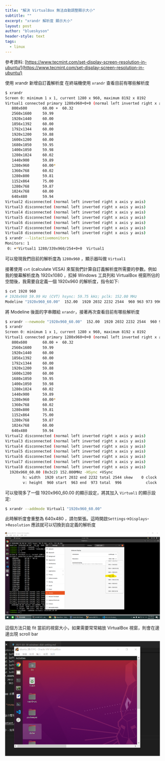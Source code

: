 ```yaml
---
title: "解決 VirtualBox 無法自動調整顯示大小"
subtitle: ""
excerpt: "xrandr 解析度 顯示大小"
layout: post
author: "blueskyson"
header-style: text
tags:
  - linux
---
```


參考資料: [https://www.tecmint.com/set-display-screen-resolution-in-ubuntu/](https://www.tecmint.com/set-display-screen-resolution-in-ubuntu/)

使用 xrandr 新增自訂義解析度
在終端機使用 `xrandr` 查看目前有哪些解析度

```bash
$ xrandr
Screen 0: minimum 1 x 1, current 1280 x 960, maximum 8192 x 8192
Virtual1 connected primary 1280x960+0+0 (normal left inverted right x axis y axis) 0mm x 0mm
   800x600       60.00 +  60.32  
   2560x1600     59.99  
   1920x1440     60.00  
   1856x1392     60.00  
   1792x1344     60.00  
   1920x1200     59.88  
   1600x1200     60.00  
   1680x1050     59.95  
   1400x1050     59.98  
   1280x1024     60.02  
   1440x900      59.89  
   1280x960      60.00* 
   1360x768      60.02  
   1280x800      59.81  
   1152x864      75.00  
   1280x768      59.87  
   1024x768      60.00  
   640x480       59.94  
Virtual2 disconnected (normal left inverted right x axis y axis)
Virtual3 disconnected (normal left inverted right x axis y axis)
Virtual4 disconnected (normal left inverted right x axis y axis)
Virtual5 disconnected (normal left inverted right x axis y axis)
Virtual6 disconnected (normal left inverted right x axis y axis)
Virtual7 disconnected (normal left inverted right x axis y axis)
Virtual8 disconnected (normal left inverted right x axis y axis)
$ xrandr --listactivemonitors
Monitors: 1
 0: +*Virtual1 1280/339x960/254+0+0  Virtual1
```

可以發現我們目前的解析度為 `1280x960` ，顯示器叫做 `Virtual1`

接著使用 `cvt` (calculate VESA) 來幫我們計算自訂義解析度所需要的參數。例如我的螢幕解析度為 1920x1080 ，扣掉 Windows 工具列和 VirtualBox 視窗所佔的空間後，我需要自定義一個 1920x960 的解析度，指令如下:

```bash
$ cvt 1920 960
# 1920x960 59.99 Hz (CVT) hsync: 59.75 kHz; pclk: 152.00 MHz
Modeline "1920x960_60.00"  152.00  1920 2032 2232 2544  960 963 973 996 -hsync +vsync
```

將 Modeline 後面的字串餵給 `xrandr`，接著再次查看目前有哪些解析度

```bash
$ xrandr --newmode "1920x960_60.00"  152.00  1920 2032 2232 2544  960 963 973 996 -hsync +vsync
$ xrandr
Screen 0: minimum 1 x 1, current 1280 x 960, maximum 8192 x 8192
Virtual1 connected primary 1280x960+0+0 (normal left inverted right x axis y axis) 0mm x 0mm
   800x600       60.00 +  60.32  
   2560x1600     59.99  
   1920x1440     60.00  
   1856x1392     60.00  
   1792x1344     60.00  
   1920x1200     59.88  
   1600x1200     60.00  
   1680x1050     59.95  
   1400x1050     59.98  
   1280x1024     60.02  
   1440x900      59.89  
   1280x960      60.00* 
   1360x768      60.02  
   1280x800      59.81  
   1152x864      75.00  
   1280x768      59.87  
   1024x768      60.00  
   640x480       59.94  
Virtual2 disconnected (normal left inverted right x axis y axis)
Virtual3 disconnected (normal left inverted right x axis y axis)
Virtual4 disconnected (normal left inverted right x axis y axis)
Virtual5 disconnected (normal left inverted right x axis y axis)
Virtual6 disconnected (normal left inverted right x axis y axis)
Virtual7 disconnected (normal left inverted right x axis y axis)
Virtual8 disconnected (normal left inverted right x axis y axis)
  1920x960_60.00 (0x3c2) 152.000MHz -HSync +VSync
        h: width  1920 start 2032 end 2232 total 2544 skew    0 clock  59.75KHz
        v: height  960 start  963 end  973 total  996           clock  59.99Hz
```

可以發現多了一個 1920x960_60.00 的顯示設定，將其加入 `Virtual1` 的顯示設定:

```bash
$ xrandr --addmode Virtual1 "1920x960_60.00"
```

此時解析度會重整為 640x480 ，請勿緊張。這時開啟`Settings`->`Displays`->`Resolution` 應該就可以切換到自定義的解析度

![](https://raw.githubusercontent.com/blueskyson/image-host/master/resolutions.png)

這個方法只能 fit 當前的視窗大小，如果需要常常縮放 VirtualBox 視窗，則會在邊邊出現 scroll bar

![](https://raw.githubusercontent.com/blueskyson/image-host/master/resolutions2.png)
